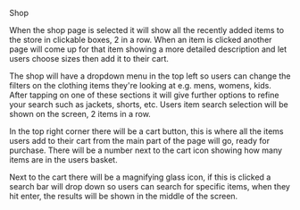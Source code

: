 Shop

When the shop page is selected it will show all the recently added items to the store in clickable boxes, 2 in a row. When an item is clicked another page will come up for that item showing a more detailed description and let users choose sizes then add it to their cart.

The shop will have a dropdown menu in the top left so users can change the filters on the clothing items they're looking at e.g. mens, womens, kids.
After tapping on one of these sections it will give further options to refine your search such as jackets, shorts, etc. Users item search selection will be shown on the screen, 2 items in a row.

In the top right corner there will be a cart button, this is where all the items users add to their cart from the main part of the page will go, ready for purchase. There will be a number next to the cart icon showing how many items are in the users basket.

Next to the cart there will be a magnifying glass icon, if this is clicked a search bar will drop down so users can search for specific items, when they hit enter, the results will be shown in the middle of the screen.